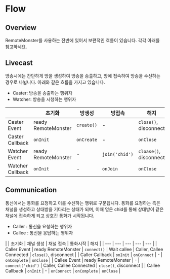 # Flow

## Overview

RemoteMonster를 사용하는 전반에 있어서 보편적인 흐름이 있습니다. 각각 아래를 참고하세요.

## Livecast

방송시에는 간단하게 방을 생성하여 방송을 송출하고, 방에 접속하여 방송을 수신하는 경우로 나뉩니다. 아래와 같은 흐름을 가지고 있습니다.

* Caster: 방송을 송출하는 행위자
* Watcher: 방송을 시청하는 행위자

|  | 초기화 | 방생성 | 방접속 | 해지 |
| --- | --- | --- | --- | --- |
| Caster Event | ready RemoteMonster | `create()` | - | `close()`, disconnect  |
| Caster Callback | `onInit` | `onCreate` | - | `onClose` |
| Watcher Event | ready RemoteMonster | - | `join('chid')` | `cloase()`, disconnect |
| Watcher Callback | `onInit` | - | `onJoin` | `onClose` |

## Communication

통신에서는 통화를 요청하고 이를 수신하는 행위로 구분됩니다. 통화를 요청하는 측은 채널을 생성하고 상대방을 기다리는 상태가 되며, 이때 얻은 chid를 통해 상대방이 같은 채널에 접속하게 되고 상호간 통화가 시작됩니다.

* Caller : 통신을 요청하는 행위자
* Callee : 통신을 응답하는 행위자

|  | 초기화 | 채널 생성 | 채널 접속 | 통화시작 | 해지 |
| --- | --- | --- | --- | --- |
| Caller Event | ready RemoteMonster | `connect()` | Wait callee | Caller, Callee Connected | `close()`, disconnect  |
| Caller Callback | `onInit` | `onConnect` | - | `onComplete` | `onClose` |
| Callee Event | ready RemoteMonster | - | `connect('chid')` | Caller, Callee Connected | `close()`, disconnect |
| Callee Callback | `onInit` | - | `onConnect` | `onComplete` | `onClose` |

